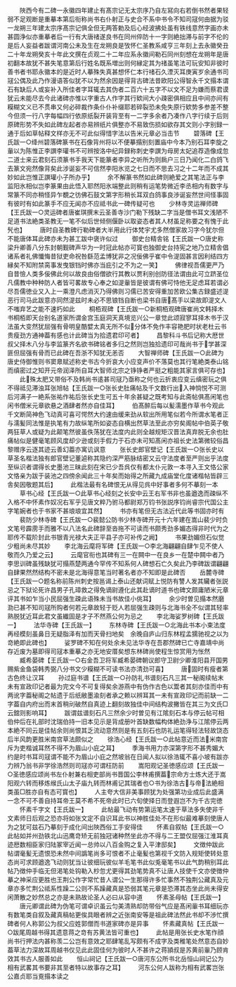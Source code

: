 <!-- { "loadSidebar": true } -->
　　陜西今有二碑一永徽四年建止有髙宗记无太宗序乃自左冩向右若倒书然者果轻弱不足观断是重摹本第后衔称尚书右仆射正与史合不系中书令不知司冦何由据为驳一龙朔三年建太宗序髙宗记俱全但无两答勅及后心经波拂处虽有铁线意然字画亦未甚圆浄似亦重摹者后一行有大唐禇遂良书在同州倅防十一字则絶拙滞与前字不伦的是后人妄益者跋谓河南公未及生在龙朔良是攷怀仁圣教系咸亨三年刻上去永徽癸丑二十年龙朔癸亥十年此文撰在贞观二十二年应系永徽间勒石同州刻想在龙朔年是唐初翻本故犹不甚失笔意第后行姓名既系増出则何縁定其为禇虽笔法可玩安知非彼时善书者书耶永徽本的是近时人摹殊失真甚想怀仁本行禇石久湮灭耳庚寅岁余通书司冦公偶及此乃作漫语答似犹不以为然余因是得背古碑法昔欧阳公得智永千文搨本谓石有缺后人或妄补入所佳者字耳辄去其伪者二百六十五字不以文不足为嫌而蔡君谟犹云未能尽去今此诸碑亦惟以字重古人作字其行欵间大小疎密俱相应且中间亦间有糢糊文义已不贯串又何必碎裁作条仆仆补缀耶若碎裂恐未免失原行欵势多参差不整今但须一行八字每幅四行依原纸裂开装背至有一二字多余者乃凑作八字行续于后则原碑形势不失如此碑左起者亦易辨纸片俱整亦不易致伤损如欲存其文则小字别録一通于后如草帖释文样亦无不可此似得惜字法以告米元章必当击节
　　碧落碑【王氏跋一○绛州碧落碑篆书在石像背州将以不便摹搨别刻置庙中今本乃别石耳李旋之軰以为陈惟正李譔李瓘书不可辨按洛中纪异録称刺史李譔为母房太妃追荐造像成忽二道士来云君刻石须篆书手我天下能篆者李异之听所为则扄户三日乃闻化二白鸽飞去篆文宛然像背矣此涉诞妄不可信然李阳氷览之七日而不思去习之十二年而不成其妙如此岂惟正譔瓘小子所办乎】
　　余不解篆书然如此碑则絶爱之其笔法正与李监阳氷相似岂李篆果由此悟入耶然阳氷端整此则稍有运笔势微近李丞相内有数字与常篆不同亦稍怪异乍覩之彷佛石鼓文第字形稍长耳双白鸽事良渉诞妄然世间怪事固有彼时有如此篆手不应无闻亦不应祗书此一碑传疑可也
　　少林寺灵运禅师碑【王氏跋一○灵运碑者唐崔琪撰末云圣善寺沙门勒下残缺二字当是僧书耳文浅陋不足道书法絶类圣教无一笔不似后世倾侧偃卧以取姿态者其人材虽足称要之有愧于此髠也】
　　唐时自圣教碑行勒碑者大半用此行体梵宇尤多然僧家故习字今犹尔但不能唐体耳此碑亦未为甚工跋中褒许似过
　　御史台精舎铭【王氏跋一○唐史称梁升卿善八分东封朝觐碑声华为一时冠此帖亦可寳也独御史台持宪之地乃立精舎倡诸系者礼佛懴悔昔狱吏命祝咎繇范孟博犹非之况佞佛乎崔中令湜固甚言因利结四方縁矣不知附禁脔事发曳银铛时佛亦当庇引之不为之一笑】
　　佛律视吾儒更严乃自昔憸人类多佞佛此何以故良由俗僧欲行其教以贾利别创防径法谓由此可立跻圣位凡儒教中种种防人者皆可畧故专心奉之如湜軰皆是彼谓有佛可恃他无足虑耳若谓必尽吾儒徳业又入上一乘澄凡虑消灭乃得佛则习儒已苦安得重加苦欧公集古録盛述湜恶行司马此跋意亦同然湜兹时未必不思锒铛自断也梁书自唐髙手以梁故即湜文人不嗤弃艺之能不速朽如此
　　桐栢观碑【王氏跋一○新桐栢观碑唐崔尚文韩择木书桐栢即天台别名道家所谓金宫玉庭洞天真境览兴公一章觉此颂寂寥耳择木书于汉法虽大变然犹屈强有骨明皇酷嬖太真无所不似分体不免作丰容艳肥时状老杜云书贵瘦劲方通神葢有感也计此碑当为拾遗君印可者】
　　昌黎科斗书后记称大厯世叔父择木八分与李监篆齐名欲书碑铭者多归之然则岂独拾遗印可哉尚书于学甚深匪但屈强有骨而已此碑在吾浙不知犹无恙否
　　大智禅师碑【王氏跋一○此碑为唐史侍御惟则书窦臮赋述称史书古今折哀大小应变声价不落莫也其行笔絶类泰山铭而缜密过之知开元帝润泽所自耳大智师北宗之铮铮者严挺之粗能其家言俱可存也】
　　此殊太肥又带俗不及韩尚书逺甚司冦乃亟称之何也云折衷应变云缜密玩之俱不得祗见滞浊耳张旭帖【王氏跋一○张长史肚痛帖及千文数行出入神惝悦不可测后河满子一絶系张祐作祐后张长史生可五十年余甚疑之既考知与此斋帖俱髙闲笔也闲书僧米元章欲悬之酒肆者然亦自佳耳】
　　伯髙醉后每以髪濡墨作草书今观此千文断简神色飞动真可喜可愕然大约速由缓来劲从软出所用笔似若今所谓水笔者正与濡髪同法惟是执笔有力故纵笔所如姿态自横出然草法至此亦穷矣阁帖中伯英子敬两狂草人或疑为此颠笔然彼虽佚荡犹在法度内此则全越规矩汉晋法真弃脱无余也肚痛帖似是健毫笔顾风度却少逊或刻手假力于石亦未可知髙闲亦祖长史法第微较俗昌黎赠序云逐其迹云善幻葢亦寓讥讽意
　　张长史郎官壁记【王氏跋一○张长史以草圣名楷法独有郎官壁记董逌称其隐约深严筋脉结密又云守法度者至严则出乎法度至纵识者谓得长史墨池三昧此刻在宋已少吾呉仅有都太仆元敦一本寻入王文恪公家文恪亲为跋于装池之四傍余闻此三十年矣而始得之所藏九成庙堂化度诸楷帖皆辟三舎矣因敬题其后】
　　此楷法最有名碑恨无从得见呉中好事者多何不摹刻一本
　　草书心经【王氏跋一○此草书心经刻之长安中云王右军书非也虽遒逸而疎纵不入格不中怀素作奴况右军乎见唐文粹乃驸马都尉郑万钧书张説序钧尚睿宗代国公主字笔婉者也于书家不甚琅琅宜其然】
　　书亦有笔但无古法近代此等书固亦时有
　　裴防少林寺碑【王氏跋一○裴懿公防书少林寺碑开元十六年建在嵩山裴少时负文笔号霹雳手而雅不以八法名此碑辞至沓拖不可读而书颇秀劲多媚态得非时代为之耶传不载阶封此书银青光禄大夫正平县子亦可补传之阙】
　　书果劲媚但石似觉少粗尚未尽其妙
　　李北海云麾将军碑【王氏跋一○李北海翩翩自肆乍见不使人敬而久乃爱之云】
　　云麾官衔也其碑有三一在闗中一在良乡一在楚中闗中者乃李思训碑虽残缺犹可搨燕楚两通今罕传不知系何人碑想石亡久矣此乃李碑跋谓翩翩自肆果然然结构不密未是北海得意笔当时著名者亦不知即是此碑否
　　岳麓寺碑【王氏跋一○题名称前陈州刺史按邕谒上泰山还献词赋上悦防有讐人发其贜者张説忌之下狱论死许昌男子孔璋救之得免谪尉遵化此其赴谪时道书也碑文颇庸陋米元章评其书如乍当小民屈强生疎此语殊未当书故佳小佻耳】
　　余少时曽见搨本然磨泐已甚不知司冦所购者何若元章故轻于贬人若屈强生疎则与北海书全不似谓其轻率熟脱犹近耳此君文虽纎固是才子不然燕公何为忌之
　　李北海娑罗树碑【王氏跋一】
　　法华寺碑【王氏跋一】
　　东林寺碑【王氏跋一○北海此书本小束法度再经模刻虽鼻日无疑脂泽有加而天骨扫地矣　余晚自庐山归东林程孟獳驰视之以为竒絶即此碑也】
　　娑罗碑不知在何处余未见法华寺在吾郡然碑已亡寺嘉靖中尚存近废为墓即得司冦本重摹之亦无地安厝矣想东林碑尚使程生惊赏用为怅然
　　臧希晏碑【王氏跋一○右金吾卫将军臧希晏碑朝议郎守卫尉少卿淮阳县开国男赐紫金鱼袋韩秀弼八分书文少糢糊不可读书法亦清劲可喜】
　　唐固时有瘦者第古色终让汉耳
　　孙过庭书谱【王氏跋一○孙防礼书谱刻石凡三其一秘阁续帖末未有宣政印记者最为完文今不可复得矣余游燕中有伪作古色以鬻者其刻亦佳而中有两讹字葢秘阁之帖遗于后纸敝墨渝刻者承之赖以辨耳其一未有宣政印记而前缺一二字葢自内府出而末首稍刓破然自真迹上翻刻故独佳中间结构波撇皆在其三为文氏□云舘则影响耳】
　　跋谓兹谱刻石凡三然余少时曽见有江隂刻石本与停云帖可相伯仲后在礼部时沈瑞伯持一旧本见示是背成册叶首缺数幅构体絶劲浄与江隂停云两本絶不同云是佳帖余则尚恨其乏流动意然则是有五刻石也防礼运笔得轻法轻故饶态后半风韵更胜米南宫草法颇似之
　　徐浩心经【王氏跋一○此帖意近而法米南宫斥为吏楷诚耳然不得不为眉山小庇之耳】
　　季海书用力亦深第字形不甚秀媚大约是时书耳司冦谓不能不为眉山小庇之然坡翁在日闻人拟以徐浩辄不喜小坡有跋亦力辨乃翁书非学徐浩然则司冦亦可谓枉防前
　　嵩阳观记圣徳感应颂【王氏跋一○圣徳感应颂尚书左仆射兼右相吏部尚书晋国公李林甫撰葢宗命方士炼大还于嵩阳观六转而移炼缑氏山太子庙九转而林甫记其瑞者也○书为徐浩古与帝法絶相类虽□胜亦自有态可寳也】
　　人主夸大信非美事顾犹为处强第功业成后此盛满一念不可不善自持耳帝王莫不希不死帝此时已六旬使择日而登遐岂不为千古完徳
　　怀素千字文【王氏跋一】
　　此帖最飞动有势第运笔太速于草法多失使非千文素师日后观之恐亦将如张文定不自识耳此书以神胜佳处不在形似最难摹刻使唐人为之犹可兹石乃摹刻于成化间出陜西俗工手安得佳
　　怀素自叙帖【王氏跋一○此帖如并州劲铁北山迅鹰竒矫无前独冠诸种然坐此亦不得与二王盟仅屈强江淮耳真迹厯数相臣家归陆冢宰近闻一总帅以八百金购之复入平津邸矣】
　　文徴仲跋此帖谓毫髪无遗恨恐未然中间譌笔尚多可恨者不止毫髪也第视千文防入规矩使转处意态尚可求顾遒逸飞动则犹当让彼细玩彼似羊毛笔书此似兎毫笔书以此气韵稍别耳此帖乃徴仲手临无但渇笔处钩勒入杪忽尤更得其劲笔势真不让唐人技使千文亦使徴仲摹之神采应更胜也王荆公作字常忙昔人谓公一生那得许多忙事然不独荆公藏真及元章亦多忙荆公祗系性躁二公则不系躁藏真是恐弱其笔元章是恐滞其态坐此尚未得安闲萧散之妙然总之亦是未熟故论圣人必曰从容中道
　　怀素圣母帖【王氏跋一】
　　唐元卿谓此碑为伪笔可谓卓识虽云匀美清熟却防带俗气应是髙闲軰书耳细玩亦有数笔类自叙及藏真稿帖更俟具眼者辨之近张南安等是祖此碑法然此书却不渉忙撰碑者何人称郭公为叔父应姓郭僧而书道家碑亦是异事
　　怀素藏真帖【王氏跋一○跋尾周越书得其遗意蒋之竒有苏黄法皆可重也】
　　此帖是用张长史水笔作顔尚书行押法内甚称羡二公岂有意效之耶肆笔乱写颇有不成字及类稚笔处然意态自妙葢草法力深故耳周越书仅见此此固佳何为彼时人不甚许之蒋頴叔是苏黄前軰乃顾肯效其书古人服善如此
　　恒山祠记【王氏跋一○唐河东公所书北岳恒山祠记公为相有武畧其书要非其至者特以故事存之耳】
　　河东公何人跋称为相有武畧岂张公嘉贞耶当覔搨本读之
